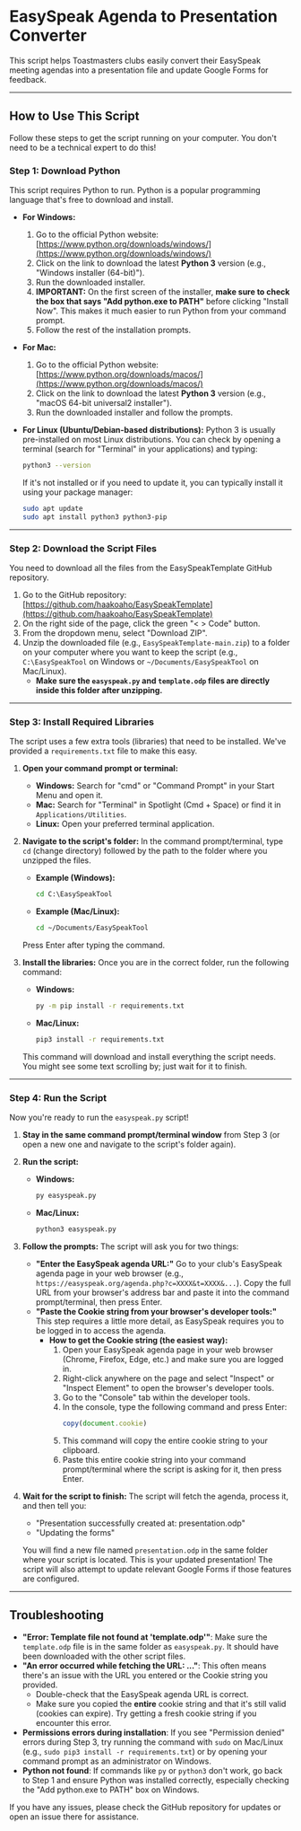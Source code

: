 # EasySpeak Agenda to Presentation Converter

This script helps Toastmasters clubs easily convert their EasySpeak meeting agendas into a presentation file and update Google Forms for feedback.

---

## How to Use This Script

Follow these steps to get the script running on your computer. You don't need to be a technical expert to do this!

### Step 1: Download Python

This script requires Python to run. Python is a popular programming language that's free to download and install.

* **For Windows:**
    1.  Go to the official Python website: [https://www.python.org/downloads/windows/](https://www.python.org/downloads/windows/)
    2.  Click on the link to download the latest **Python 3** version (e.g., "Windows installer (64-bit)").
    3.  Run the downloaded installer.
    4.  **IMPORTANT:** On the first screen of the installer, **make sure to check the box that says "Add python.exe to PATH"** before clicking "Install Now". This makes it much easier to run Python from your command prompt.
    5.  Follow the rest of the installation prompts.

* **For Mac:**
    1.  Go to the official Python website: [https://www.python.org/downloads/macos/](https://www.python.org/downloads/macos/)
    2.  Click on the link to download the latest **Python 3** version (e.g., "macOS 64-bit universal2 installer").
    3.  Run the downloaded installer and follow the prompts.

* **For Linux (Ubuntu/Debian-based distributions):**
    Python 3 is usually pre-installed on most Linux distributions. You can check by opening a terminal (search for "Terminal" in your applications) and typing:
    ```bash
    python3 --version
    ```
    If it's not installed or if you need to update it, you can typically install it using your package manager:
    ```bash
    sudo apt update
    sudo apt install python3 python3-pip
    ```

---

### Step 2: Download the Script Files

You need to download all the files from the EasySpeakTemplate GitHub repository.

1.  Go to the GitHub repository: [https://github.com/haakoaho/EasySpeakTemplate](https://github.com/haakoaho/EasySpeakTemplate)
2.  On the right side of the page, click the green "< > Code" button.
3.  From the dropdown menu, select "Download ZIP".
4.  Unzip the downloaded file (e.g., `EasySpeakTemplate-main.zip`) to a folder on your computer where you want to keep the script (e.g., `C:\EasySpeakTool` on Windows or `~/Documents/EasySpeakTool` on Mac/Linux).
    * **Make sure the `easyspeak.py` and `template.odp` files are directly inside this folder after unzipping.**

---

### Step 3: Install Required Libraries

The script uses a few extra tools (libraries) that need to be installed. We've provided a `requirements.txt` file to make this easy.

1.  **Open your command prompt or terminal:**
    * **Windows:** Search for "cmd" or "Command Prompt" in your Start Menu and open it.
    * **Mac:** Search for "Terminal" in Spotlight (Cmd + Space) or find it in `Applications/Utilities`.
    * **Linux:** Open your preferred terminal application.

2.  **Navigate to the script's folder:** In the command prompt/terminal, type `cd` (change directory) followed by the path to the folder where you unzipped the files.
    * **Example (Windows):**
        ```cmd
        cd C:\EasySpeakTool
        ```
    * **Example (Mac/Linux):**
        ```bash
        cd ~/Documents/EasySpeakTool
        ```
    Press Enter after typing the command.

3.  **Install the libraries:** Once you are in the correct folder, run the following command:
    * **Windows:**
        ```cmd
        py -m pip install -r requirements.txt
        ```
    * **Mac/Linux:**
        ```bash
        pip3 install -r requirements.txt
        ```
    This command will download and install everything the script needs. You might see some text scrolling by; just wait for it to finish.

---

### Step 4: Run the Script

Now you're ready to run the `easyspeak.py` script!

1.  **Stay in the same command prompt/terminal window** from Step 3 (or open a new one and navigate to the script's folder again).

2.  **Run the script:**
    * **Windows:**
        ```cmd
        py easyspeak.py
        ```
    * **Mac/Linux:**
        ```bash
        python3 easyspeak.py
        ```

3.  **Follow the prompts:** The script will ask you for two things:
    * **"Enter the EasySpeak agenda URL:"** Go to your club's EasySpeak agenda page in your web browser (e.g., `https://easyspeak.org/agenda.php?c=XXXX&t=XXXX&...`). Copy the full URL from your browser's address bar and paste it into the command prompt/terminal, then press Enter.
    * **"Paste the Cookie string from your browser's developer tools:"** This step requires a little more detail, as EasySpeak requires you to be logged in to access the agenda.
        * **How to get the Cookie string (the easiest way):**
            1.  Open your EasySpeak agenda page in your web browser (Chrome, Firefox, Edge, etc.) and make sure you are logged in.
            2.  Right-click anywhere on the page and select "Inspect" or "Inspect Element" to open the browser's developer tools.
            3.  Go to the "Console" tab within the developer tools.
            4.  In the console, type the following command and press Enter:
                ```javascript
                copy(document.cookie)
                ```
            5.  This command will copy the entire cookie string to your clipboard.
            6.  Paste this entire cookie string into your command prompt/terminal where the script is asking for it, then press Enter.

4.  **Wait for the script to finish:** The script will fetch the agenda, process it, and then tell you:
    * "Presentation successfully created at: presentation.odp"
    * "Updating the forms"

    You will find a new file named `presentation.odp` in the same folder where your script is located. This is your updated presentation! The script will also attempt to update relevant Google Forms if those features are configured.

---

## Troubleshooting

* **"Error: Template file not found at 'template.odp'"**: Make sure the `template.odp` file is in the same folder as `easyspeak.py`. It should have been downloaded with the other script files.
* **"An error occurred while fetching the URL: ..."**: This often means there's an issue with the URL you entered or the Cookie string you provided.
    * Double-check that the EasySpeak agenda URL is correct.
    * Make sure you copied the **entire** cookie string and that it's still valid (cookies can expire). Try getting a fresh cookie string if you encounter this error.
* **Permissions errors during installation**: If you see "Permission denied" errors during Step 3, try running the command with `sudo` on Mac/Linux (e.g., `sudo pip3 install -r requirements.txt`) or by opening your command prompt as an administrator on Windows.
* **Python not found**: If commands like `py` or `python3` don't work, go back to Step 1 and ensure Python was installed correctly, especially checking the "Add python.exe to PATH" box on Windows.

If you have any issues, please check the GitHub repository for updates or open an issue there for assistance.
